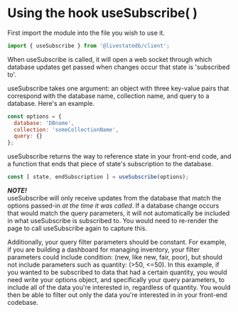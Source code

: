 # Using the hook useSubscribe( )

First import the module into the file you wish to use it.

```js
import { useSubscribe } from '@livestatedb/client';
```

When useSubscribe is called, it will open a web socket through which database updates get passed when changes occur that state is 'subscribed to'.

useSubscribe takes one argument: an object with three key-value pairs that correspond with the database name, collection name, and query to a database. Here's an example.

```js
const options = {
  database: 'DBname',
  collection: 'someCollectionName',
  query: {}
};
```

useSubscribe returns the way to reference state in your front-end code, and a function that ends that piece of state's subscription to the database.

```js
const [ state, endSubscription ] = useSubscribe(options);
```

_**NOTE!**_<br>
useSubscribe will only receive updates from the database that match the options passed-in _at the time it was called_. If a database change occurs that would match the query parameters, it will not automatically be included in what useSubscribe is subscribed to. You would need to re-render the page to call useSubscribe again to capture this.

Additionally, your query filter parameters should be constant. For example, if you are building a dashboard for managing inventory, your filter parameters could include condition: (new, like new, fair, poor), but should not include parameters such as quantity: (>50, <=50). In this example, if you wanted to be subscribed to data that had a certain quantity, you would need write your options object, and specifically your query parameters, to include all of the data you're interested in, regardless of quantity. You would then be able to filter out only the data you're interested in in your front-end codebase.